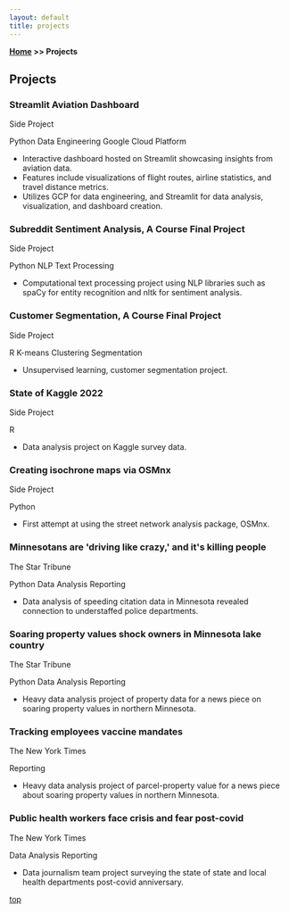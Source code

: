 ```yaml
---
layout: default
title: projects
---
```

**[Home](/) >> Projects**

## Projects

<div class="card">
  <h3>Streamlit Aviation Dashboard
</h3>
  <p>Side Project</p>
  <span class=rep>Python</span>
  <span class=rep>Data Engineering</span>
  <span class=rep>Google Cloud Platform</span>
  <ul>
    <li>Interactive dashboard hosted on Streamlit showcasing insights from aviation data.</li>
    <li>Features include visualizations of flight routes, airline statistics, and travel distance metrics.</li>
    <li>Utilizes GCP for data engineering, and Streamlit for data analysis, visualization, and dashboard creation.</li>
  </ul>
  <a href="https://skylite.streamlit.app/" target="_blank"><span class="card-link-spanner"></span></a>
</div>

<div class="card">
  <h3>Subreddit Sentiment Analysis, A Course Final Project
</h3>
  <p>Side Project</p>
  <span class=rep>Python</span>
  <span class=rep>NLP</span>
  <span class=rep>Text Processing</span>
  <ul>
    <li>Computational text processing project using NLP libraries such as spaCy for entity recognition and nltk for sentiment analysis.</li>
  </ul>
  <a href="https://yvesmango.github.io/8410-subreddit-sentiment-analysis/"><span class="card-link-spanner"></span></a>
</div>

<div class="card">
  <h3>Customer Segmentation, A Course Final Project
</h3>
  <p>Side Project</p>
  <span class=rep>R</span>
  <span class=rep>K-means Clustering</span>
  <span class=rep>Segmentation</span>
  <ul>
    <li>Unsupervised learning, customer segmentation project.</li>
  </ul>
  <a href="https://yvesmango.github.io/7020-customer-segmentation/"><span class="card-link-spanner"></span></a>
</div>

<div class="card">
  <h3>State of Kaggle 2022 
</h3>
  <p>Side Project</p>
  <span class=rep>R</span>
  <ul>
    <li>Data analysis project on Kaggle survey data.</li>
  </ul>
  <a href="https://yvesmango.github.io/r-kaggle-survey-2022/"><span class="card-link-spanner"></span></a>
</div>

<div class="card">
  <h3>Creating isochrone maps via OSMnx
</h3>
  <p>Side Project</p>
  <span class=rep>Python</span>
  <ul>
    <li>First attempt at using the street network analysis package, OSMnx.</li>
  </ul>
  <a href="https://yvesmango.github.io/isochrone_map1/"><span class="card-link-spanner"></span></a>
</div>

<div class="card">
  <h3>Minnesotans are 'driving like crazy,' and it's killing people
</h3>
  <p>The Star Tribune</p>
  <span class=rep>Python</span>
  <span class=rep>Data Analysis</span>
  <span class=rep>Reporting</span>
  <ul>
    <li>Data analysis of speeding citation data in Minnesota revealed connection to understaffed police departments.</li>
  </ul>
  <a href="https://www.startribune.com/is-there-more-speeding-on-minnesota-roads/600204091/" target="_blank"><span class="card-link-spanner"></span></a>
</div>

<div class="card">
  <h3>Soaring property values shock owners in Minnesota lake country
</h3>
  <p>The Star Tribune</p>
  <span class=rep>Python</span>
  <span class=rep>Data Analysis</span>
  <span class=rep>Reporting</span>
  <ul>
    <li>Heavy data analysis project of property data for a news piece on soaring property values in northern Minnesota.</li>
  </ul>
  <a href="https://www.startribune.com/property-values-soaring-in-minnesota-lake-country/600196316/" target="_blank"><span class="card-link-spanner"></span></a>
</div>

<div class="card">
  <h3>Tracking employees vaccine mandates
</h3>
  <p>The New York Times</p>
  <span class=rep>Reporting</span>
  <ul>
    <li>Heavy data analysis project of parcel-property value for a news piece about soaring property values in northern Minnesota.</li>
  </ul>
  <a href="https://www.nytimes.com/interactive/2021/12/18/us/vaccine-mandate-states.html" target="_blank"><span class="card-link-spanner"></span></a>
</div>

<div class="card">
  <h3>Public health workers face crisis and fear post-covid 
</h3>
  <p>The New York Times</p>
  <span class=rep>Data Analysis</span>
  <span class=rep>Reporting</span>
  <ul>
    <li>Data journalism team project surveying the state of state and local health departments post-covid anniversary.</li>
  </ul>
  <a href="https://www.nytimes.com/2021/10/18/us/coronavirus-public-health.html" target="_blank"><span class="card-link-spanner"></span></a>
</div>


[top](#top)